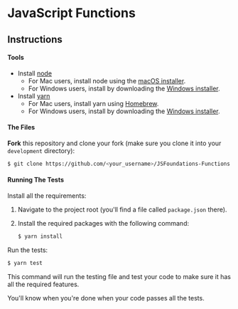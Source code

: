 # JavaScript Functions

## Instructions

#### Tools

- Install [node](https://nodejs.org/en/download/)
  - For Mac users, install node using the [macOS installer](https://nodejs.org/dist/v12.16.3/node-v12.16.3.pkg).
  - For Windows users, install by downloading the [Windows installer](https://nodejs.org/dist/v12.16.3/node-v12.16.3-x64.msi).
- Install [yarn](https://classic.yarnpkg.com/en/docs/install/)
  - For Mac users, install yarn using [Homebrew](https://classic.yarnpkg.com/en/docs/install/#mac-stable).
  - For Windows users, install by downloading the [Windows installer](https://classic.yarnpkg.com/latest.msi).

#### The Files

**Fork** this repository and clone your fork (make sure you clone it into your `development` directory):

```bash
$ git clone https://github.com/<your_username>/JSFoundations-Functions.git
```

#### Running The Tests

Install all the requirements:

1. Navigate to the project root (you'll find a file called `package.json` there).
2. Install the required packages with the following command:

   ```bash
   $ yarn install
   ```

Run the tests:

```bash
$ yarn test
```

This command will run the testing file and test your code to make sure it has all the required features.

You'll know when you're done when your code passes all the tests.
